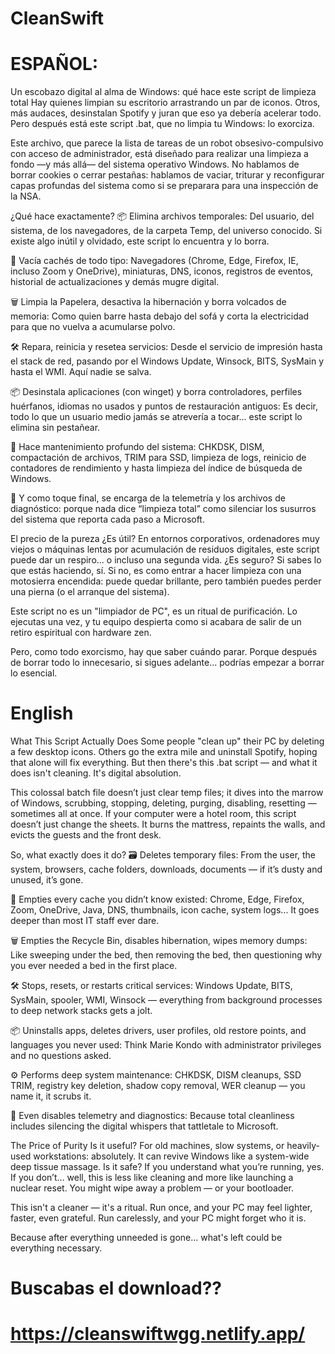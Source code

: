 #                                          CleanSwift

# ESPAÑOL:





Un escobazo digital al alma de Windows: qué hace este script de limpieza total
Hay quienes limpian su escritorio arrastrando un par de iconos. Otros, más audaces, desinstalan Spotify y juran que eso ya debería acelerar todo. Pero después está este script .bat, que no limpia tu Windows: lo exorciza.

Este archivo, que parece la lista de tareas de un robot obsesivo-compulsivo con acceso de administrador, está diseñado para realizar una limpieza a fondo —y más allá— del sistema operativo Windows. No hablamos de borrar cookies o cerrar pestañas: hablamos de vaciar, triturar y reconfigurar capas profundas del sistema como si se preparara para una inspección de la NSA.

¿Qué hace exactamente?
📦 Elimina archivos temporales: Del usuario, del sistema, de los navegadores, de la carpeta Temp, del universo conocido. Si existe algo inútil y olvidado, este script lo encuentra y lo borra.

🧹 Vacía cachés de todo tipo: Navegadores (Chrome, Edge, Firefox, IE, incluso Zoom y OneDrive), miniaturas, DNS, iconos, registros de eventos, historial de actualizaciones y demás mugre digital.

🗑 Limpia la Papelera, desactiva la hibernación y borra volcados de memoria: Como quien barre hasta debajo del sofá y corta la electricidad para que no vuelva a acumularse polvo.

🛠 Repara, reinicia y resetea servicios: Desde el servicio de impresión hasta el stack de red, pasando por el Windows Update, Winsock, BITS, SysMain y hasta el WMI. Aquí nadie se salva.

📦 Desinstala aplicaciones (con winget) y borra controladores, perfiles huérfanos, idiomas no usados y puntos de restauración antiguos: Es decir, todo lo que un usuario medio jamás se atrevería a tocar... este script lo elimina sin pestañear.

📂 Hace mantenimiento profundo del sistema: CHKDSK, DISM, compactación de archivos, TRIM para SSD, limpieza de logs, reinicio de contadores de rendimiento y hasta limpieza del índice de búsqueda de Windows.

🧬 Y como toque final, se encarga de la telemetría y los archivos de diagnóstico: porque nada dice “limpieza total” como silenciar los susurros del sistema que reporta cada paso a Microsoft.

El precio de la pureza
¿Es útil? En entornos corporativos, ordenadores muy viejos o máquinas lentas por acumulación de residuos digitales, este script puede dar un respiro... o incluso una segunda vida.
¿Es seguro? Si sabes lo que estás haciendo, sí. Si no, es como entrar a hacer limpieza con una motosierra encendida: puede quedar brillante, pero también puedes perder una pierna (o el arranque del sistema).

Este script no es un "limpiador de PC", es un ritual de purificación.
Lo ejecutas una vez, y tu equipo despierta como si acabara de salir de un retiro espiritual con hardware zen.

Pero, como todo exorcismo, hay que saber cuándo parar. Porque después de borrar todo lo innecesario, si sigues adelante... podrías empezar a borrar lo esencial.





# English

What This Script Actually Does
Some people "clean up" their PC by deleting a few desktop icons. Others go the extra mile and uninstall Spotify, hoping that alone will fix everything.
But then there's this .bat script — and what it does isn't cleaning. It's digital absolution.

This colossal batch file doesn’t just clear temp files; it dives into the marrow of Windows, scrubbing, stopping, deleting, purging, disabling, resetting — sometimes all at once. If your computer were a hotel room, this script doesn’t just change the sheets. It burns the mattress, repaints the walls, and evicts the guests and the front desk.

So, what exactly does it do?
🗃️ Deletes temporary files: From the user, the system, browsers, cache folders, downloads, documents — if it’s dusty and unused, it’s gone.

🧹 Empties every cache you didn’t know existed: Chrome, Edge, Firefox, Zoom, OneDrive, Java, DNS, thumbnails, icon cache, system logs... It goes deeper than most IT staff ever dare.

🗑 Empties the Recycle Bin, disables hibernation, wipes memory dumps: Like sweeping under the bed, then removing the bed, then questioning why you ever needed a bed in the first place.

🛠 Stops, resets, or restarts critical services: Windows Update, BITS, SysMain, spooler, WMI, Winsock — everything from background processes to deep network stacks gets a jolt.

📦 Uninstalls apps, deletes drivers, user profiles, old restore points, and languages you never used: Think Marie Kondo with administrator privileges and no questions asked.

⚙️ Performs deep system maintenance: CHKDSK, DISM cleanups, SSD TRIM, registry key deletion, shadow copy removal, WER cleanup — you name it, it scrubs it.

🧬 Even disables telemetry and diagnostics: Because total cleanliness includes silencing the digital whispers that tattletale to Microsoft.

The Price of Purity
Is it useful? For old machines, slow systems, or heavily-used workstations: absolutely. It can revive Windows like a system-wide deep tissue massage.
Is it safe? If you understand what you’re running, yes. If you don’t… well, this is less like cleaning and more like launching a nuclear reset. You might wipe away a problem — or your bootloader.

This isn't a cleaner — it's a ritual.
Run once, and your PC may feel lighter, faster, even grateful.
Run carelessly, and your PC might forget who it is.

Because after everything unneeded is gone… what's left could be everything necessary.



# Buscabas el download??

# https://cleanswiftwgg.netlify.app/
